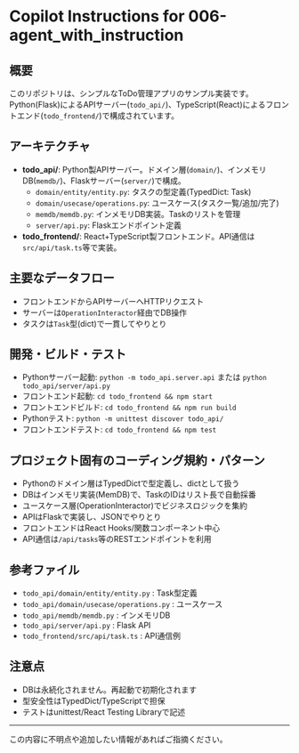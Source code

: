 # Copilot Instructions for 006-agent_with_instruction

## 概要
このリポジトリは、シンプルなToDo管理アプリのサンプル実装です。Python(Flask)によるAPIサーバー(`todo_api/`)、TypeScript(React)によるフロントエンド(`todo_frontend/`)で構成されています。

## アーキテクチャ
- **todo_api/**: Python製APIサーバー。ドメイン層(`domain/`)、インメモリDB(`memdb/`)、Flaskサーバー(`server/`)で構成。
  - `domain/entity/entity.py`: タスクの型定義(TypedDict: Task)
  - `domain/usecase/operations.py`: ユースケース(タスク一覧/追加/完了)
  - `memdb/memdb.py`: インメモリDB実装。Taskのリストを管理
  - `server/api.py`: Flaskエンドポイント定義
- **todo_frontend/**: React+TypeScript製フロントエンド。API通信は`src/api/task.ts`等で実装。

## 主要なデータフロー
- フロントエンドからAPIサーバーへHTTPリクエスト
- サーバーは`OperationInteractor`経由でDB操作
- タスクは`Task`型(dict)で一貫してやりとり

## 開発・ビルド・テスト
- Pythonサーバー起動: `python -m todo_api.server.api` または `python todo_api/server/api.py`
- フロントエンド起動: `cd todo_frontend && npm start`
- フロントエンドビルド: `cd todo_frontend && npm run build`
- Pythonテスト: `python -m unittest discover todo_api/`
- フロントエンドテスト: `cd todo_frontend && npm test`

## プロジェクト固有のコーディング規約・パターン
- Pythonのドメイン層はTypedDictで型定義し、dictとして扱う
- DBはインメモリ実装(MemDB)で、TaskのIDはリスト長で自動採番
- ユースケース層(OperationInteractor)でビジネスロジックを集約
- APIはFlaskで実装し、JSONでやりとり
- フロントエンドはReact Hooks/関数コンポーネント中心
- API通信は`/api/tasks`等のRESTエンドポイントを利用

## 参考ファイル
- `todo_api/domain/entity/entity.py` : Task型定義
- `todo_api/domain/usecase/operations.py` : ユースケース
- `todo_api/memdb/memdb.py` : インメモリDB
- `todo_api/server/api.py` : Flask API
- `todo_frontend/src/api/task.ts` : API通信例

## 注意点
- DBは永続化されません。再起動で初期化されます
- 型安全性はTypedDict/TypeScriptで担保
- テストはunittest/React Testing Libraryで記述

---
この内容に不明点や追加したい情報があればご指摘ください。

